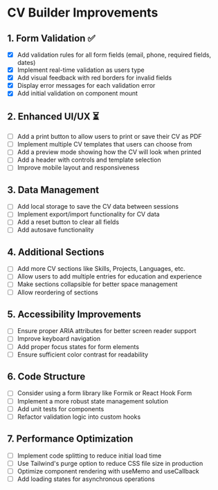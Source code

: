 # CV Builder Improvements

## 1. Form Validation ✅

- [x] Add validation rules for all form fields (email, phone, required fields, dates)
- [x] Implement real-time validation as users type
- [x] Add visual feedback with red borders for invalid fields
- [x] Display error messages for each validation error
- [x] Add initial validation on component mount

## 2. Enhanced UI/UX ⏳

- [ ] Add a print button to allow users to print or save their CV as PDF
- [ ] Implement multiple CV templates that users can choose from
- [ ] Add a preview mode showing how the CV will look when printed
- [ ] Add a header with controls and template selection
- [ ] Improve mobile layout and responsiveness

## 3. Data Management

- [ ] Add local storage to save the CV data between sessions
- [ ] Implement export/import functionality for CV data
- [ ] Add a reset button to clear all fields
- [ ] Add autosave functionality

## 4. Additional Sections

- [ ] Add more CV sections like Skills, Projects, Languages, etc.
- [ ] Allow users to add multiple entries for education and experience
- [ ] Make sections collapsible for better space management
- [ ] Allow reordering of sections

## 5. Accessibility Improvements

- [ ] Ensure proper ARIA attributes for better screen reader support
- [ ] Improve keyboard navigation
- [ ] Add proper focus states for form elements
- [ ] Ensure sufficient color contrast for readability

## 6. Code Structure

- [ ] Consider using a form library like Formik or React Hook Form
- [ ] Implement a more robust state management solution
- [ ] Add unit tests for components
- [ ] Refactor validation logic into custom hooks

## 7. Performance Optimization

- [ ] Implement code splitting to reduce initial load time
- [ ] Use Tailwind's purge option to reduce CSS file size in production
- [ ] Optimize component rendering with useMemo and useCallback
- [ ] Add loading states for asynchronous operations
